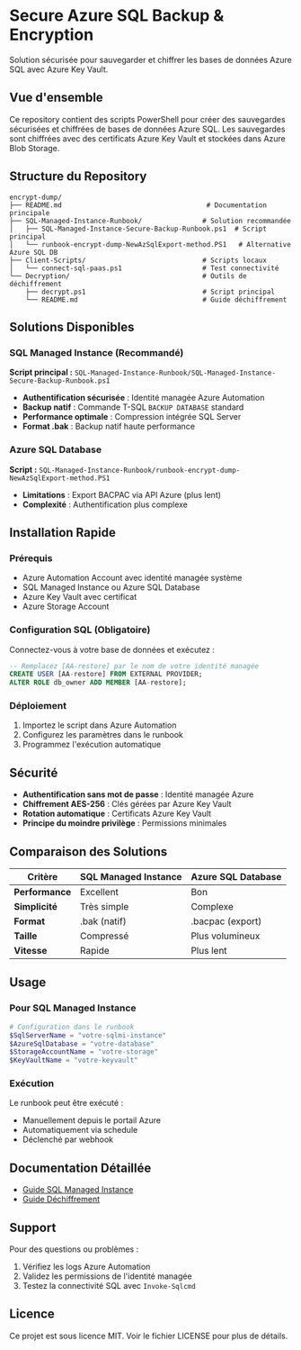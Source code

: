 # Secure Azure SQL Backup & Encryption

Solution sécurisée pour sauvegarder et chiffrer les bases de données Azure SQL avec Azure Key Vault.

## Vue d'ensemble

Ce repository contient des scripts PowerShell pour créer des sauvegardes sécurisées et chiffrées de bases de données Azure SQL. Les sauvegardes sont chiffrées avec des certificats Azure Key Vault et stockées dans Azure Blob Storage.

## Structure du Repository

```
encrypt-dump/
├── README.md                                    # Documentation principale
├── SQL-Managed-Instance-Runbook/               # Solution recommandée
│   ├── SQL-Managed-Instance-Secure-Backup-Runbook.ps1  # Script principal
│   └── runbook-encrypt-dump-NewAzSqlExport-method.PS1   # Alternative Azure SQL DB
├── Client-Scripts/                             # Scripts locaux
│   └── connect-sql-paas.ps1                    # Test connectivité
└── Decryption/                                 # Outils de déchiffrement
    ├── decrypt.ps1                             # Script principal
    └── README.md                               # Guide déchiffrement
```

## Solutions Disponibles

### SQL Managed Instance (Recommandé)
**Script principal :** `SQL-Managed-Instance-Runbook/SQL-Managed-Instance-Secure-Backup-Runbook.ps1`

- **Authentification sécurisée** : Identité managée Azure Automation  
- **Backup natif** : Commande T-SQL `BACKUP DATABASE` standard  
- **Performance optimale** : Compression intégrée SQL Server  
- **Format .bak** : Backup natif haute performance  

### Azure SQL Database
**Script :** `SQL-Managed-Instance-Runbook/runbook-encrypt-dump-NewAzSqlExport-method.PS1`

- **Limitations** : Export BACPAC via API Azure (plus lent)  
- **Complexité** : Authentification plus complexe  

## Installation Rapide

### Prérequis
- Azure Automation Account avec identité managée système
- SQL Managed Instance ou Azure SQL Database
- Azure Key Vault avec certificat
- Azure Storage Account

### Configuration SQL (Obligatoire)
Connectez-vous à votre base de données et exécutez :

```sql
-- Remplacez [AA-restore] par le nom de votre identité managée
CREATE USER [AA-restore] FROM EXTERNAL PROVIDER;
ALTER ROLE db_owner ADD MEMBER [AA-restore];
```

### Déploiement
1. Importez le script dans Azure Automation
2. Configurez les paramètres dans le runbook
3. Programmez l'exécution automatique

## Sécurité

- **Authentification sans mot de passe** : Identité managée Azure
- **Chiffrement AES-256** : Clés gérées par Azure Key Vault  
- **Rotation automatique** : Certificats Azure Key Vault
- **Principe du moindre privilège** : Permissions minimales

## Comparaison des Solutions

| Critère | SQL Managed Instance | Azure SQL Database |
|---------|---------------------|-------------------|
| **Performance** | Excellent | Bon |
| **Simplicité** | Très simple | Complexe |
| **Format** | .bak (natif) | .bacpac (export) |
| **Taille** | Compressé | Plus volumineux |
| **Vitesse** | Rapide | Plus lent |

## Usage

### Pour SQL Managed Instance
```powershell
# Configuration dans le runbook
$SqlServerName = "votre-sqlmi-instance"
$AzureSqlDatabase = "votre-database"
$StorageAccountName = "votre-storage"
$KeyVaultName = "votre-keyvault"
```

### Exécution
Le runbook peut être exécuté :
- Manuellement depuis le portail Azure
- Automatiquement via schedule
- Déclenché par webhook

## Documentation Détaillée

- [Guide SQL Managed Instance](SQL-Managed-Instance-Runbook/README.md)
- [Guide Déchiffrement](Decryption/README.md)

## Support

Pour des questions ou problèmes :
1. Vérifiez les logs Azure Automation
2. Validez les permissions de l'identité managée
3. Testez la connectivité SQL avec `Invoke-Sqlcmd`

## Licence

Ce projet est sous licence MIT. Voir le fichier LICENSE pour plus de détails.
